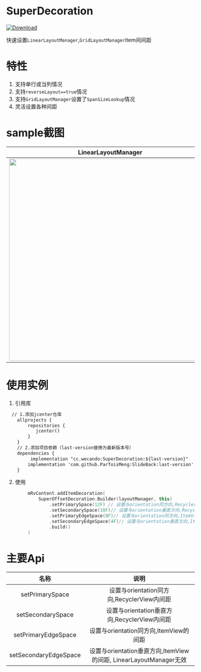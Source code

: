 # SuperDecoration
[ ![Download](https://api.bintray.com/packages/staticsadhu/android/SuperDecoration/images/download.svg?version=1.0.1) ](https://bintray.com/staticsadhu/android/SuperDecoration/1.0.1/link)

快速设置`LinearLayoutManager`,`GridLayoutManager`item间间距

# 特性
1. 支持单行或当列情况
2. 支持`reverseLayout==true`情况
3. 支持`GridLayoutManager`设置了`SpanSizeLookup`情况
4. 灵活设置各种间距


# sample截图

| LinearLayoutManager        |     normal GridLayoutManager      | GridLayoutManager with Span and reverseLayout   |
| :-------------: |:-------------:| :-------------:|
|<img src="http://blog.wecando.cc/image/20190701/FplFo6vP5gGbdJg-FRcomOFTc-Vy.png" width="540"/>|<img src="http://blog.wecando.cc/image/20190701/FoJW9iWBej5g7h-w0_c1U_pF-wmm.png" width="540"/>|<img src="http://blog.wecando.cc/image/20190701/FgMJJIIUzWEU7k4TpsezXdbeBMX8.png" width="540"/>|

# 使用实例

1. 引用库

```xml
  // 1.添加jcenter仓库
    allprojects {
        repositories {
           jcenter()
        }
    }
    // 2.添加项目依赖（last-version替换为最新版本号）
    dependencies {
         implementation "cc.wecando:SuperDecoration:${last-version}"
        implementation 'com.github.ParfoisMeng:SlideBack:last-version'
    }
```
2. 使用

```kotlin
        mRvContent.addItemDecoration(
            SuperOffsetDecoration.Builder(layoutManager, this)
                .setPrimarySpace(12F) // 设置与orientation同方向,RecyclerView内间距,orientation为vertical时, 表示 paddingTop,paddingBottom
                .setSecondarySpace(10F)// 设置与orientation垂直方向,RecyclerView内间距,orientation为vertical时, 表示 paddingLeft,paddingRight
                .setPrimaryEdgeSpace(8F)// 设置与orientation同方向,ItemView的间距
                .setSecondaryEdgeSpace(4F)// 设置与orientation垂直方向,ItemView的间距, LinearLayoutManager无效
                .build()
        )

```

# 主要Api

| 名称        |     说明      | 
| :-------------: |:-------------:|
|setPrimarySpace|  设置与orientation同方向,RecyclerView内间距|
|setSecondarySpace| 设置与orientation垂直方向,RecyclerView内间距|
|setPrimaryEdgeSpace| 设置与orientation同方向,ItemView的间距|
|setSecondaryEdgeSpace| 设置与orientation垂直方向,ItemView的间距, LinearLayoutManager无效|
